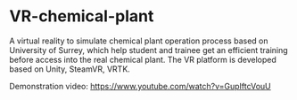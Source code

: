 # VR-chemical-plant

A virtual reality to simulate chemical plant operation process based on University of Surrey, which help student and trainee get an efficient training before access into the real chemical plant. The VR platform is developed based on Unity, SteamVR, VRTK.

Demonstration video: https://www.youtube.com/watch?v=GupIftcVouU